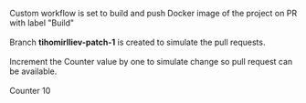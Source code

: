 Custom workflow is set to build and push Docker image of the project on PR with label "Build"<br><br>
Branch **tihomirIliev-patch-1** is created to simulate the pull requests.<br><br>
Increment the Counter value by one to simulate change so pull request can be available.<br><br>
Counter 10

